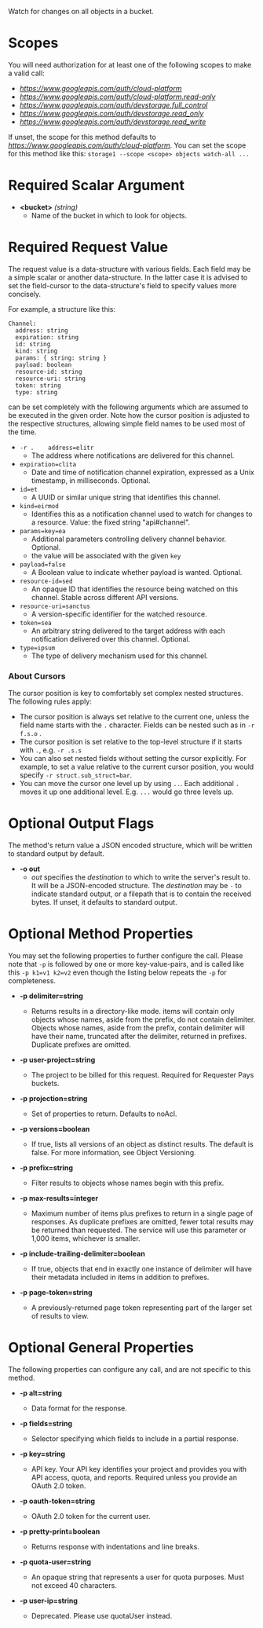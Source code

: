 Watch for changes on all objects in a bucket.
# Scopes

You will need authorization for at least one of the following scopes to make a valid call:

* *https://www.googleapis.com/auth/cloud-platform*
* *https://www.googleapis.com/auth/cloud-platform.read-only*
* *https://www.googleapis.com/auth/devstorage.full_control*
* *https://www.googleapis.com/auth/devstorage.read_only*
* *https://www.googleapis.com/auth/devstorage.read_write*

If unset, the scope for this method defaults to *https://www.googleapis.com/auth/cloud-platform*.
You can set the scope for this method like this: `storage1 --scope <scope> objects watch-all ...`
# Required Scalar Argument
* **&lt;bucket&gt;** *(string)*
    - Name of the bucket in which to look for objects.
# Required Request Value

The request value is a data-structure with various fields. Each field may be a simple scalar or another data-structure.
In the latter case it is advised to set the field-cursor to the data-structure's field to specify values more concisely.

For example, a structure like this:
```
Channel:
  address: string
  expiration: string
  id: string
  kind: string
  params: { string: string }
  payload: boolean
  resource-id: string
  resource-uri: string
  token: string
  type: string

```

can be set completely with the following arguments which are assumed to be executed in the given order. Note how the cursor position is adjusted to the respective structures, allowing simple field names to be used most of the time.

* `-r .    address=elitr`
    - The address where notifications are delivered for this channel.
* `expiration=clita`
    - Date and time of notification channel expiration, expressed as a Unix timestamp, in milliseconds. Optional.
* `id=et`
    - A UUID or similar unique string that identifies this channel.
* `kind=eirmod`
    - Identifies this as a notification channel used to watch for changes to a resource. Value: the fixed string &#34;api#channel&#34;.
* `params=key=ea`
    - Additional parameters controlling delivery channel behavior. Optional.
    - the value will be associated with the given `key`
* `payload=false`
    - A Boolean value to indicate whether payload is wanted. Optional.
* `resource-id=sed`
    - An opaque ID that identifies the resource being watched on this channel. Stable across different API versions.
* `resource-uri=sanctus`
    - A version-specific identifier for the watched resource.
* `token=sea`
    - An arbitrary string delivered to the target address with each notification delivered over this channel. Optional.
* `type=ipsum`
    - The type of delivery mechanism used for this channel.


### About Cursors

The cursor position is key to comfortably set complex nested structures. The following rules apply:

* The cursor position is always set relative to the current one, unless the field name starts with the `.` character. Fields can be nested such as in `-r f.s.o` .
* The cursor position is set relative to the top-level structure if it starts with `.`, e.g. `-r .s.s`
* You can also set nested fields without setting the cursor explicitly. For example, to set a value relative to the current cursor position, you would specify `-r struct.sub_struct=bar`.
* You can move the cursor one level up by using `..`. Each additional `.` moves it up one additional level. E.g. `...` would go three levels up.


# Optional Output Flags

The method's return value a JSON encoded structure, which will be written to standard output by default.

* **-o out**
    - *out* specifies the *destination* to which to write the server's result to.
      It will be a JSON-encoded structure.
      The *destination* may be `-` to indicate standard output, or a filepath that is to contain the received bytes.
      If unset, it defaults to standard output.
# Optional Method Properties

You may set the following properties to further configure the call. Please note that `-p` is followed by one 
or more key-value-pairs, and is called like this `-p k1=v1 k2=v2` even though the listing below repeats the
`-p` for completeness.

* **-p delimiter=string**
    - Returns results in a directory-like mode. items will contain only objects whose names, aside from the prefix, do not contain delimiter. Objects whose names, aside from the prefix, contain delimiter will have their name, truncated after the delimiter, returned in prefixes. Duplicate prefixes are omitted.

* **-p user-project=string**
    - The project to be billed for this request. Required for Requester Pays buckets.

* **-p projection=string**
    - Set of properties to return. Defaults to noAcl.

* **-p versions=boolean**
    - If true, lists all versions of an object as distinct results. The default is false. For more information, see Object Versioning.

* **-p prefix=string**
    - Filter results to objects whose names begin with this prefix.

* **-p max-results=integer**
    - Maximum number of items plus prefixes to return in a single page of responses. As duplicate prefixes are omitted, fewer total results may be returned than requested. The service will use this parameter or 1,000 items, whichever is smaller.

* **-p include-trailing-delimiter=boolean**
    - If true, objects that end in exactly one instance of delimiter will have their metadata included in items in addition to prefixes.

* **-p page-token=string**
    - A previously-returned page token representing part of the larger set of results to view.

# Optional General Properties

The following properties can configure any call, and are not specific to this method.

* **-p alt=string**
    - Data format for the response.

* **-p fields=string**
    - Selector specifying which fields to include in a partial response.

* **-p key=string**
    - API key. Your API key identifies your project and provides you with API access, quota, and reports. Required unless you provide an OAuth 2.0 token.

* **-p oauth-token=string**
    - OAuth 2.0 token for the current user.

* **-p pretty-print=boolean**
    - Returns response with indentations and line breaks.

* **-p quota-user=string**
    - An opaque string that represents a user for quota purposes. Must not exceed 40 characters.

* **-p user-ip=string**
    - Deprecated. Please use quotaUser instead.
